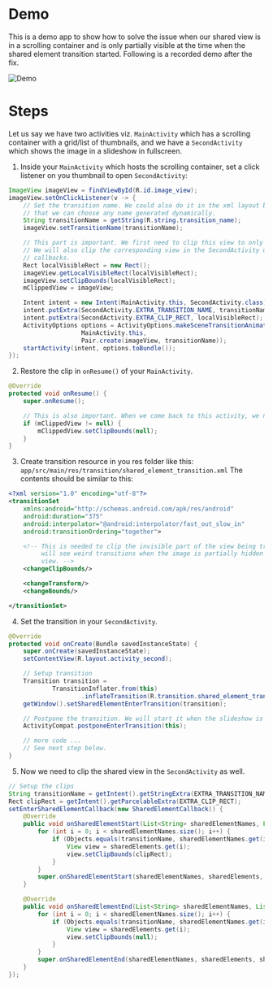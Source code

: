# Demo
This is a demo app to show how to solve the issue when our shared view is in a scrolling container and is only partially visible at the time when the shared element transition started. Following is a recorded demo after the fix.

![Demo](demo.gif)

# Steps

Let us say we have two activities viz. `MainActivity` which has a scrolling container with a grid/list of thumbnails, and we have a `SecondActivity` which shows the image in a slideshow in fullscreen.

1. Inside your `MainActivity` which hosts the scrolling container, set a click listener on you thumbnail to open `SecondActivity`:
```java
ImageView imageView = findViewById(R.id.image_view);
imageView.setOnClickListener(v -> {
    // Set the transition name. We could also do it in the xml layout but this is to demo
    // that we can choose any name generated dynamically.
    String transitionName = getString(R.string.transition_name);
    imageView.setTransitionName(transitionName);

    // This part is important. We first need to clip this view to only its visible part.
    // We will also clip the corresponding view in the SecondActivity using shared element
    // callbacks.
    Rect localVisibleRect = new Rect();
    imageView.getLocalVisibleRect(localVisibleRect);
    imageView.setClipBounds(localVisibleRect);
    mClippedView = imageView;

    Intent intent = new Intent(MainActivity.this, SecondActivity.class);
    intent.putExtra(SecondActivity.EXTRA_TRANSITION_NAME, transitionName);
    intent.putExtra(SecondActivity.EXTRA_CLIP_RECT, localVisibleRect);
    ActivityOptions options = ActivityOptions.makeSceneTransitionAnimation(
                    MainActivity.this,
                    Pair.create(imageView, transitionName));
    startActivity(intent, options.toBundle());
});
```
2. Restore the clip in `onResume()` of your `MainActivity`.
```java
@Override
protected void onResume() {
    super.onResume();

    // This is also important. When we come back to this activity, we need to reset the clip.
    if (mClippedView != null) {
        mClippedView.setClipBounds(null);
    }
}
```
3. Create transition resource in you res folder like this:
`app/src/main/res/transition/shared_element_transition.xml`
The contents should be similar to this:
```xml
<?xml version="1.0" encoding="utf-8"?>
<transitionSet
    xmlns:android="http://schemas.android.com/apk/res/android"
    android:duration="375"
    android:interpolator="@android:interpolator/fast_out_slow_in"
    android:transitionOrdering="together">

    <!-- This is needed to clip the invisible part of the view being transitioned. Otherwise we
         will see weird transitions when the image is partially hidden behind appbar or any other
         view. -->
    <changeClipBounds/>

    <changeTransform/>
    <changeBounds/>

</transitionSet>
```
4. Set the transition in your `SecondActivity`.

```java
@Override
protected void onCreate(Bundle savedInstanceState) {
    super.onCreate(savedInstanceState);
    setContentView(R.layout.activity_second);

    // Setup transition
    Transition transition =
            TransitionInflater.from(this)
                    .inflateTransition(R.transition.shared_element_transition);
    getWindow().setSharedElementEnterTransition(transition);

    // Postpone the transition. We will start it when the slideshow is ready.
    ActivityCompat.postponeEnterTransition(this);

    // more code ... 
    // See next step below.
}
```
5. Now we need to clip the shared view in the `SecondActivity` as well.
```java
// Setup the clips
String transitionName = getIntent().getStringExtra(EXTRA_TRANSITION_NAME);
Rect clipRect = getIntent().getParcelableExtra(EXTRA_CLIP_RECT);
setEnterSharedElementCallback(new SharedElementCallback() {
    @Override
    public void onSharedElementStart(List<String> sharedElementNames, List<View> sharedElements, List<View> sharedElementSnapshots) {
        for (int i = 0; i < sharedElementNames.size(); i++) {
            if (Objects.equals(transitionName, sharedElementNames.get(i))) {
                View view = sharedElements.get(i);
                view.setClipBounds(clipRect);
            }
        }
        super.onSharedElementStart(sharedElementNames, sharedElements, sharedElementSnapshots);
    }

    @Override
    public void onSharedElementEnd(List<String> sharedElementNames, List<View> sharedElements, List<View> sharedElementSnapshots) {
        for (int i = 0; i < sharedElementNames.size(); i++) {
            if (Objects.equals(transitionName, sharedElementNames.get(i))) {
                View view = sharedElements.get(i);
                view.setClipBounds(null);
            }
        }
        super.onSharedElementEnd(sharedElementNames, sharedElements, sharedElementSnapshots);
    }
});
```